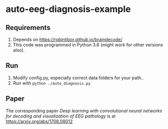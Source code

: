 # auto-eeg-diagnosis-example

## Requirements
1. Depends on https://robintibor.github.io/braindecode/ 
2. This code was programmed in Python 3.6 (might work for other versions also).

## Run
1. Modify config.py, especially correct data folders for your path..
2. Run with `python ./auto_diagnosis.py`

## Paper
The corresponding paper *Deep learning with convolutional neural networks for decoding and visualization of EEG pathology* is at https://arxiv.org/abs/1708.08012
